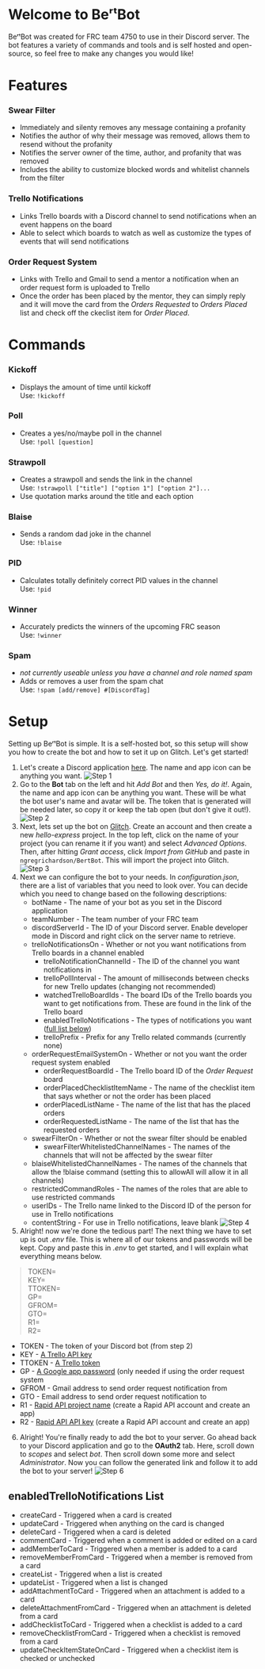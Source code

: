 # Welcome to BeʳᵗBot
BeʳᵗBot was created for FRC team 4750 to use in their Discord server. The bot features a variety of commands and tools and is self hosted and open-source, so feel free to make any changes you would like!
# Features
### Swear Filter
- Immediately and silenty removes any message containing a profanity
- Notifies the author of why their message was removed, allows them to resend without the profanity
- Notifies the server owner of the time, author, and profanity that was removed
- Includes the ability to customize blocked words and whitelist channels from the filter
### Trello Notifications
- Links Trello boards with a Discord channel to send notifications when an event happens on the board
- Able to select which boards to watch as well as customize the types of events that will send notifications
### Order Request System
- Links with Trello and Gmail to send a mentor a notification when an order request form is uploaded to Trello
- Once the order has been placed by the mentor, they can simply reply and it will move the card from the *Orders Requested* to *Orders Placed* list and check off the ckeclist item for *Order Placed*.
# Commands
### Kickoff
- Displays the amount of time until kickoff  
Use: `!kickoff`
### Poll
- Creates a yes/no/maybe poll in the channel  
Use: `!poll [question]`
### Strawpoll
- Creates a strawpoll and sends the link in the channel  
Use: `!strawpoll ["title"] ["option 1"] ["option 2"]...`
- Use quotation marks around the title and each option
### Blaise
- Sends a random dad joke in the channel  
Use: `!blaise`
### PID
- Calculates totally definitely correct PID values in the channel  
Use: `!pid`
### Winner
- Accurately predicts the winners of the upcoming FRC season  
Use: `!winner`
### Spam
- *not currently useable unless you have a channel and role named spam*
- Adds or removes a user from the spam chat  
Use: `!spam [add/remove] #[DiscordTag]`
# Setup
Setting up BeʳᵗBot is simple. It is a self-hosted bot, so this setup will show you how to create the bot and how to set it up on Glitch. Let's get started!
 1. Let's create a Discord application [here](https://discordapp.com/developers/applications/). The name and app icon can be anything you want.
 ![Step 1](https://i.imgur.com/022TUwH.jpg)
 2. Go to the **Bot** tab on the left and hit *Add Bot* and then *Yes, do it!*. Again, the name and app icon can be anything you want. These will be what the bot user's name and avatar will be. The token that is generated will be needed later, so copy it or keep the tab open (but don't give it out!).
 ![Step 2](https://i.imgur.com/vE1RAbK.jpg)
 3. Next, lets set up the bot on [Glitch](https://glitch.com). Create an account and then create a new *hello-express* project. In the top left, click on the name of your project (you can rename it if you want) and select *Advanced Options*. Then, after hitting *Grant access*, click *Import from GitHub* and paste in `ngregrichardson/BertBot`. This will import the project into Glitch.
 ![Step 3](https://i.imgur.com/w6CfsDL.jpg)
 4. Next we can configure the bot to your needs. In *configuration.json*, there are a list of variables that you need to look over. You can decide which you need to change based on the following descriptions:
	- botName - The name of your bot as you set in the Discord application
	- teamNumber - The team number of your FRC team
	- discordServerId - The ID of your Discord server. Enable developer mode in Discord and right click on the server name to retrieve.
	- trelloNotificationsOn - Whether or not you want notifications from Trello boards in a channel enabled
		- trelloNotificationChannelId - The ID of the channel you want notifications in
		- trelloPollInterval - The amount of milliseconds between checks for new Trello updates (changing not recommended)
		- watchedTrelloBoardIds - The board IDs of the Trello boards you want to get notifications from. These are found in the link of the Trello board
		- enabledTrelloNotifications - The types of notifications you want ([full list below](https://github.com/ngregrichardson/BertBot/blob/master/README.md#enabledtrellonotifications-list))
		- trelloPrefix - Prefix for any Trello related commands (currently none)
	- orderRequestEmailSystemOn - Whether or not you want the order request system enabled
		- orderRequestBoardId - The Trello board ID of the *Order Request* board
		- orderPlacedChecklistItemName - The name of the checklist item that says whether or not the order has been placed
		- orderPlacedListName - The name of the list that has the placed orders
		- orderRequestedListName - The name of the list that has the requested orders
	- swearFilterOn - Whether or not the swear filter should be enabled
		- swearFilterWhitelistedChannelNames - The names of the channels that will not be affected by the swear filter
	- blaiseWhitelistedChannelNames - The names of the channels that allow the !blaise command (setting this to allowAll will allow it in all channels)
	- restrictedCommandRoles - The names of the roles that are able to use restricted commands
	- userIDs - The Trello name linked to the Discord ID of the person for use in Trello notifications
	- contentString - For use in Trello notifications, leave blank
![Step 4](https://i.imgur.com/pcGw6fQ.jpg)
5. Alright! now we're done the tedious part! The next thing we have to set up is out *.env* file. This is where all of our tokens and passwords will be kept. Copy and paste this in *.env* to get started, and I will explain what everything means below.
> TOKEN=  
> KEY=  
> TTOKEN=  
> GP=  
> GFROM=  
> GTO=  
> R1=  
> R2=  

- TOKEN - The token of your Discord bot (from step 2)
- KEY - [A Trello API key](https://developers.trello.com/docs/api-introduction)
- TTOKEN - [A Trello token](https://trello.com/app-key)
- GP - [A Google app password](https://myaccount.google.com/apppasswords) (only needed if using the order request system
- GFROM - Gmail address to send order request notification from
- GTO - Email address to send order request notification to
- R1 - [Rapid API project name](https://dashboard.rapidapi.com) (create a Rapid API account and create an app)
- R2 - [Rapid API API key](https://dashboard.rapidapi.com) (create a Rapid API account and create an app)
6. Alright! You're finally ready to add the bot to your server. Go ahead back to your Discord application and go to the **OAuth2** tab. Here, scroll down to *scopes* and select *bot*.  Then scroll down some more and select *Administrator*. Now you can follow the generated link and follow it to add the bot to your server!
![Step 6](https://i.imgur.com/ZdImqIO.jpg)

## enabledTrelloNotifications List
- createCard - Triggered when a card is created
- updateCard - Triggered when anything on the card is changed
- deleteCard - Triggered when a card is deleted
- commentCard - Triggered when a comment is added or edited on a card
- addMemberToCard - Triggered when a member is added to a card
- removeMemberFromCard - Triggered when a member is removed from a card
- createList - Triggered when a list is created
- updateList - Triggered when a list is changed
- addAttachmentToCard - Triggered when an attachment is added to a card
- deleteAttachmentFromCard - Triggered when an attachment is deleted from a card
- addChecklistToCard - Triggered when a checklist is added to a card
- removeChecklistFromCard - Triggered when a checklist is removed from a card
- updateCheckItemStateOnCard - Triggered when a checklist item is checked or unchecked
